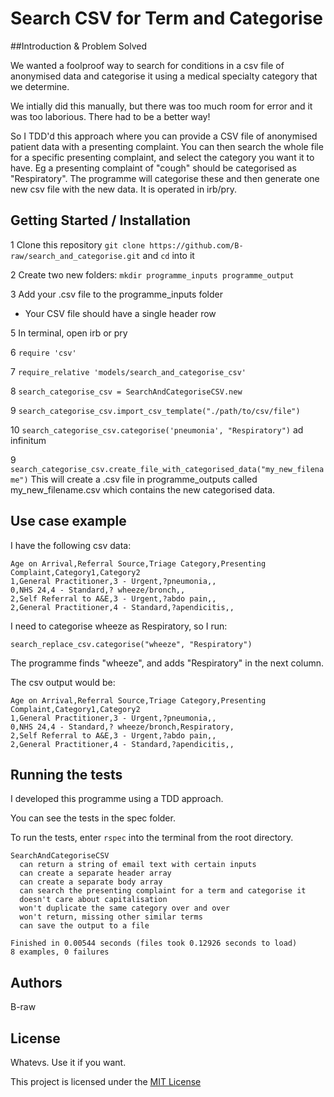 # Search CSV for Term and Categorise

##Introduction & Problem Solved

We wanted a foolproof way to search for conditions in a csv file of anonymised data and categorise it using a medical specialty category that we determine.

We intially did this manually, but there was too much room for error and it was too laborious. There had to be a better way!

So I TDD'd this approach where you can provide a CSV file of anonymised patient data with a presenting complaint. You can then search the whole file for a specific presenting complaint, and select the category you want it to have. Eg a presenting complaint of "cough" should be categorised as "Respiratory". The programme will categorise these and then generate one new csv file with the new data. It is operated in irb/pry.

## Getting Started / Installation

1 Clone this repository `git clone https://github.com/B-raw/search_and_categorise.git` and `cd` into it

2 Create two new folders: `mkdir programme_inputs programme_output`

3 Add your .csv file to the programme_inputs folder
  * Your CSV file should have a single header row

5 In terminal, open irb or pry

6 `require 'csv'`

7 `require_relative 'models/search_and_categorise_csv'`

8 `search_categorise_csv = SearchAndCategoriseCSV.new`

9 `search_categorise_csv.import_csv_template("./path/to/csv/file")`

10 `search_categorise_csv.categorise('pneumonia', "Respiratory")` ad infinitum

9 `search_categorise_csv.create_file_with_categorised_data("my_new_filename")` This will create a .csv file in programme_outputs called my_new_filename.csv which contains the new categorised data.

## Use case example
I have the following csv data:

```
Age on Arrival,Referral Source,Triage Category,Presenting Complaint,Category1,Category2
1,General Practitioner,3 - Urgent,?pneumonia,,
0,NHS 24,4 - Standard,? wheeze/bronch,,
2,Self Referral to A&E,3 - Urgent,?abdo pain,,
2,General Practitioner,4 - Standard,?apendicitis,,
```

I need to categorise wheeze as Respiratory, so I run:

`search_replace_csv.categorise("wheeze", "Respiratory")`

The programme finds "wheeze", and adds "Respiratory" in the next column.

The csv output would be:
```
Age on Arrival,Referral Source,Triage Category,Presenting Complaint,Category1,Category2
1,General Practitioner,3 - Urgent,?pneumonia,,
0,NHS 24,4 - Standard,? wheeze/bronch,Respiratory,
2,Self Referral to A&E,3 - Urgent,?abdo pain,,
2,General Practitioner,4 - Standard,?apendicitis,,
```

## Running the tests

I developed this programme using a TDD approach.

You can see the tests in the spec folder.

To run the tests, enter `rspec` into the terminal from the root directory.

```
SearchAndCategoriseCSV
  can return a string of email text with certain inputs
  can create a separate header array
  can create a separate body array
  can search the presenting complaint for a term and categorise it
  doesn't care about capitalisation
  won't duplicate the same category over and over
  won't return, missing other similar terms
  can save the output to a file

Finished in 0.00544 seconds (files took 0.12926 seconds to load)
8 examples, 0 failures
```

## Authors

B-raw

## License

Whatevs. Use it if you want.

This project is licensed under the [MIT License](http://choosealicense.com/licenses/mit/)
